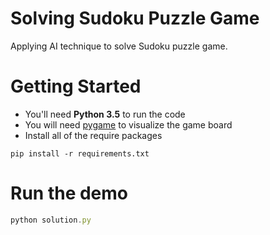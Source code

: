 # Solving Sudoku Puzzle Game
Applying AI technique to solve Sudoku puzzle game.

# Getting Started
- You'll need **Python 3.5** to run the code
- You will need [pygame](https://www.pygame.org/) to visualize the game board
- Install all of the require packages
```
pip install -r requirements.txt
```

# Run the demo
```javascript
python solution.py
```